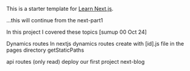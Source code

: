 This is a starter template for [Learn Next.js](https://nextjs.org/learn).

...this will continue from the next-part1

In this project I covered these topics          [sumup 00 Oct 24]

Dynamics routes
In nextjs dynamics routes create with [id].js file in the pages directory
getStaticPaths

api routes (only read)
deploy our first project next-blog